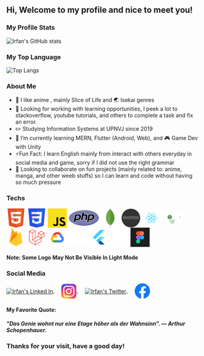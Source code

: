 ## Hi, Welcome to my profile and nice to meet you!
### My Profile Stats
![Irfan's GitHub stats](https://github-readme-stats.vercel.app/api?username=eerfunn&count_private=true&show_icons=true&bg_color=0d1117&text_color=ffffff&title_color=00ffff&icon_color=FFD700&border_color=FFD700)

### My Top Language
![Top Langs](https://github-readme-stats.vercel.app/api/top-langs/?username=eerfunn&layout=compact&bg_color=0d1117&text_color=ffffff&title_color=00ffff&icon_color=FFD700&border_color=FFD700)

### About Me
- 💖 I like anime , mainly Slice of Life and 🌏 Isekai genres
- 🗼 Looking for working with learning opportunities, I peek a lot to stackoverflow, youtube tutorials, and others to complete a task and fix an error.
- ✏️ Studying Information Systems at UPNVJ since 2019
- 🌱 I’m currently learning MERN, Flutter (Android, Web), and 🎮 Game Dev with Unity
- ⚡Fun Fact: I learn English mainly from interact with others everyday in social media and game, sorry if I did not use the right grammar
- 👯 Looking to collaborate on fun projects (mainly related to: anime, manga, and other weeb stuffs) so I can learn and code without having so much pressure
### Techs
<p>
<a href="https://en.wikipedia.org/wiki/HTML"><img align="center" alt="HTML 5" width="50px" src="https://raw.githubusercontent.com/eerfunn/eerfunn/main/assets/html.svg"/></a>
<a href="https://en.wikipedia.org/wiki/CSS"><img align="center" alt="CSS 3" width="50px" src="https://raw.githubusercontent.com/eerfunn/eerfunn/main/assets/css.svg"/></a>
<a href="https://developer.mozilla.org/en-US/docs/Web/javascript"><img align="center" alt="Javascript" width="50px" src="https://raw.githubusercontent.com/eerfunn/eerfunn/main/assets/js.svg"/></a>
<a href="https://www.php.net/"><img align="center" alt="PHP" width="80px" src="https://raw.githubusercontent.com/eerfunn/eerfunn/main/assets/php.svg"/></a>
<a href="https://www.mongodb.com/"><img align="center" alt="Mongo DB" width="50px" src="https://raw.githubusercontent.com/eerfunn/eerfunn/main/assets/mongo.png"/></a>
<a href="http://expressjs.com/"><img align="center" alt="Express JS" width="50px" src="https://raw.githubusercontent.com/eerfunn/eerfunn/main/assets/express.png"/></a>
<a href="https://reactjs.org/"><img align="center" alt="React JS" width="50px" src="https://raw.githubusercontent.com/eerfunn/eerfunn/main/assets/react.png"/></a>
<a href="https://nodejs.org/en/"><img align="center" alt="Node JS" width="50px" src="https://raw.githubusercontent.com/eerfunn/eerfunn/main/assets/nodejs.svg"/></a>
<a href="https://firebase.google.com/"><img align="center" alt="Firebase" width="50px" src="https://raw.githubusercontent.com/eerfunn/eerfunn/main/assets/firebase.png"/></a>
<a href="https://laravel.com/"><img align="center" alt="Laravel" width="50px" src="https://raw.githubusercontent.com/eerfunn/eerfunn/main/assets/laravel.png"/></a>
<a href="https://cloud.google.com/"><img align="center" alt="Google Cloud" width="50px" src="https://raw.githubusercontent.com/eerfunn/eerfunn/main/assets/gcp.png"/></a>
<a href="https://unity.com/solutions/game"><img align="center" alt="Google Cloud" width="50px" src="https://raw.githubusercontent.com/eerfunn/eerfunn/main/assets/unity.png"/></a>
<a href="https://flutter.dev/"><img align="center" alt="Flutter" width="50px" src="https://raw.githubusercontent.com/eerfunn/eerfunn/main/assets/flutter.png"/></a>
<a href="https://git-scm.com/"><img align="center" alt="Git" width="50px" src="https://raw.githubusercontent.com/eerfunn/eerfunn/main/assets/git.svg"/></a>
<a href="https://www.figma.com/"><img align="center" alt="Figma" width="50px" src="https://raw.githubusercontent.com/eerfunn/eerfunn/main/assets/figma.svg"/></a>
</p>

#### Note: Some Logo May Not Be Visible In Light Mode

### Social Media
<a href="https://www.linkedin.com/in/irfannadabs/">
  <img align="center" alt="Irfan's Linked In" width="40px" src="https://raw.githubusercontent.com/peterthehan/peterthehan/master/assets/linkedin.svg" />
</a>
&ensp;&ensp;
<a href="https://www.instagram.com/irfannbsin/">
  <img align="center" alt="Irfan's Instagram" width="40px" src="https://raw.githubusercontent.com/eerfunn/eerfunn/main/assets/instagram.svg" />
</a>
&ensp;&ensp;
<a href="https://www.twitter.com/irfannadabs">
  <img align="center" alt="Irfan's Twitter" width="40px" src="https://raw.githubusercontent.com/peterthehan/peterthehan/master/assets/twitter.svg" />
</a>
&ensp;&ensp;
<a href="https://www.facebook.com/profile.php?id=100078145747771">
<img align="center" alt="Irfan's Facebook" width="40px" src="https://raw.githubusercontent.com/eerfunn/eerfunn/main/assets/facebook.png"/></a>

#### My Favorite Quote:
***"Das Genie wohnt nur eine Etage höher als der Wahnsinn". — Arthur Schopenhauer.***
### Thanks for your visit, have a good day!
<!--
Attribution

Instagram Logo: By Instagram - Own work, Public Domain, https://commons.wikimedia.org/w/index.php?curid=48863359
PHP Logo: Colin Viebrock released the PHP logo as Creative Commons Attribution-Share Alike 4.0 International
Git Logo: By Jason Long - http://git-scm.com/downloads/logos, CC BY 3.0, https://commons.wikimedia.org/w/index.php?curid=52567855
CSS Logo: By daPhyre (File:CSS3 and HTML5 logos and wordmarks.svg)Elfi (File:CSS3 logo and wordmark.svg)ExE Boss - File:CSS3 and HTML5 logos and wordmarks.svgFile:CSS3 logo and wordmark.svg, CC BY 3.0, https://commons.wikimedia.org/w/index.php?curid=107268458
HTML Logo: By W3C - http://www.w3.org/html/logo/index.html, CC BY 3.0, https://commons.wikimedia.org/w/index.php?curid=12868160
JavaScript Logo: By Chris Williams - GitHub.com, Public Domain, https://commons.wikimedia.org/w/index.php?curid=20806506
-->
<!--
**eerfunn/eerfunn** is a ✨ _special_ ✨ repository because its `README.md` (this file) appears on your GitHub profile.


Here are some ideas to get you started:

- 🔭 I’m currently working on ...
- 🌱 I’m currently learning ...
- 👯 I’m looking to collaborate on ...
- 🤔 I’m looking for help with ...
- 💬 Ask me about ...
- 📫 How to reach me: ...
- 😄 Pronouns: ...
- ⚡ Fun fact: ...
-->
